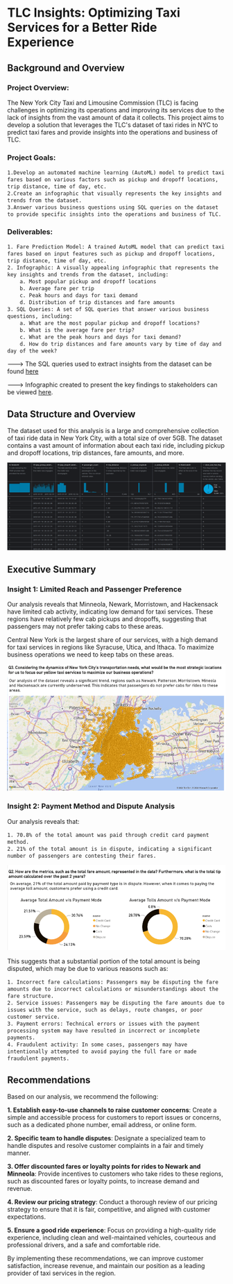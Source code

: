 # TLC Insights: Optimizing Taxi Services for a Better Ride Experience

## Background and Overview

### Project Overview:

The New York City Taxi and Limousine Commission (TLC) is facing challenges in optimizing its operations and improving its services due to the lack of insights from the vast amount of data it collects. This project aims to develop a solution that leverages the TLC's dataset of taxi rides in NYC to predict taxi fares and provide insights into the operations and business of TLC.

### Project Goals:

    1.Develop an automated machine learning (AutoML) model to predict taxi fares based on various factors such as pickup and dropoff locations, trip distance, time of day, etc.
    2.Create an infographic that visually represents the key insights and trends from the dataset.
    3.Answer various business questions using SQL queries on the dataset to provide specific insights into the operations and business of TLC.

### Deliverables:

    1. Fare Prediction Model: A trained AutoML model that can predict taxi fares based on input features such as pickup and dropoff locations, trip distance, time of day, etc.
    2. Infographic: A visually appealing infographic that represents the key insights and trends from the dataset, including:
        a. Most popular pickup and dropoff locations
        b. Average fare per trip
        c. Peak hours and days for taxi demand
        d. Distribution of trip distances and fare amounts
    3. SQL Queries: A set of SQL queries that answer various business questions, including:
        a. What are the most popular pickup and dropoff locations?
        b. What is the average fare per trip?
        c. What are the peak hours and days for taxi demand?
        d. How do trip distances and fare amounts vary by time of day and day of the week?

---> The SQL queries used to extract insights from the dataset can be found [here](https://github.com/Sherwin-14/NYC_Taxi_Analysis/blob/master/nyc_taxi_q%26a.sql)

---> Infographic created to present the key findings to stakeholders can be viewed [here](https://github.com/Sherwin-14/NYC_Taxi_Analysis/blob/master/nyc_taxi_report.pdf).

## Data Structure and Overview

The dataset used for this analysis is a large and comprehensive collection of taxi ride data in New York City, with a total size of over 5GB. The dataset contains a vast amount of information about each taxi ride, including pickup and dropoff locations, trip distances, fare amounts, and more.

![Infographic](https://github.com/Sherwin-14/NYC_Taxi_Analysis/blob/master/tripdata.png)

## Executive Summary

### Insight 1: Limited Reach and Passenger Preference

Our analysis reveals that Minneola, Newark, Morristown, and Hackensack have limited cab activity, indicating low demand for taxi services. These regions have relatively few cab pickups and dropoffs, suggesting that passengers may not prefer taking cabs to these areas.

Central New York is the largest share of our services, with a high demand for taxi services in regions like Syracuse, Utica, and Ithaca. To maximize business operations we need to keep tabs on these areas.

![Infographic](https://github.com/Sherwin-14/NYC_Taxi_Analysis/blob/master/Model/insight.png)

### Insight 2: Payment Method and Dispute Analysis

Our analysis reveals that:

    1. 70.8% of the total amount was paid through credit card payment method.
    2. 21% of the total amount is in dispute, indicating a significant number of passengers are contesting their fares.


![Infographic](https://github.com/Sherwin-14/NYC_Taxi_Analysis/blob/master/Model/insight-2.png)
    

This suggests that a substantial portion of the total amount is being disputed, which may be due to various reasons such as:

    1. Incorrect fare calculations: Passengers may be disputing the fare amounts due to incorrect calculations or misunderstandings about the fare structure.
    2. Service issues: Passengers may be disputing the fare amounts due to issues with the service, such as delays, route changes, or poor customer service.
    3. Payment errors: Technical errors or issues with the payment processing system may have resulted in incorrect or incomplete payments.
    4. Fraudulent activity: In some cases, passengers may have intentionally attempted to avoid paying the full fare or made fraudulent payments.

## Recommendations 

Based on our analysis, we recommend the following:

**1. Establish easy-to-use channels to raise customer concerns**: Create a simple and accessible process for customers to report issues or concerns, such as a dedicated phone number, email address, or online form.

**2. Specific team to handle disputes**: Designate a specialized team to handle disputes and resolve customer complaints in a fair and timely manner.

**3. Offer discounted fares or loyalty points for rides to Newark and Minneola**: Provide incentives to customers who take rides to these regions, such as discounted fares or loyalty points, to increase demand and revenue.

**4. Review our pricing strategy**: Conduct a thorough review of our pricing strategy to ensure that it is fair, competitive, and aligned with customer expectations.

**5. Ensure a good ride experience**: Focus on providing a high-quality ride experience, including clean and well-maintained vehicles, courteous and professional drivers, and a safe and comfortable ride.

By implementing these recommendations, we can improve customer satisfaction, increase revenue, and maintain our position as a leading provider of taxi services in the region.

    




